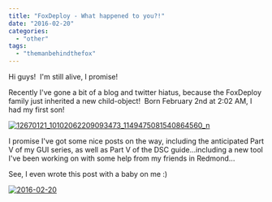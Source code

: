 ```yaml
---
title: "FoxDeploy - What happened to you?!"
date: "2016-02-20"
categories: 
  - "other"
tags: 
  - "themanbehindthefox"
---
```


Hi guys!  I'm still alive, I promise!

Recently I've gone a bit of a blog and twitter hiatus, because the FoxDeploy family just inherited a new child-object!  Born February 2nd at 2:02 AM, I had my first son!

[![12670121_10102062209093473_1149475081540864560_n](https://foxdeploy.files.wordpress.com/2016/02/12670121_10102062209093473_1149475081540864560_n.jpg?w=535)](https://foxdeploy.files.wordpress.com/2016/02/12670121_10102062209093473_1149475081540864560_n.jpg)

I promise I've got some nice posts on the way, including the anticipated Part V of my GUI series, as well as Part V of the DSC guide...including a new tool I've been working on with some help from my friends in Redmond...

See, I even wrote this post with a baby on me :)

[![2016-02-20](https://foxdeploy.files.wordpress.com/2016/02/2016-02-20.png?w=636)](https://foxdeploy.files.wordpress.com/2016/02/2016-02-20.png)
